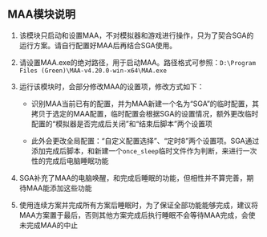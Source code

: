 ## MAA模块说明

1. 该模块只启动和设置MAA，不对模拟器和游戏进行操作，只为了契合SGA的运行方案。请自行配置好MAA后再结合SGA使用。

2. 请设置MAA.exe的绝对路径，用于启动MAA。路径格式可参照：`D:\Program Files (Green)\MAA-v4.20.0-win-x64\MAA.exe`

3. 运行该模块时，会部分修改MAA的设置项，修改方式如下：
   
   - 识别MAA当前已有的配置，并为MAA新建一个名为“SGA”的临时配置，其拷贝于选定的MAA配置，临时配置会根据SGA的设置情况，额外更改临时配置的“模拟器是否完成后关闭”和“结束后脚本”两个设置项
   
   - 此外会更改全局配置：“自定义配置选择”、“定时8”两个设置项。SGA通过添加完成后脚本，和新建一个`once_sleep`临时文件作为判断，来进行一次性的完成后电脑睡眠功能

4. SGA补充了MAA的电脑唤醒，和完成后睡眠的功能，但相性并不算完善，期待MAA能添加这些功能

5. 使用连续方案并完成所有方案后睡眠时，为了保证全部功能能够完成，建议将MAA方案置于最后，否则其他方案完成后执行睡眠不会等待MAA完成，会使未完成MAA的中止
